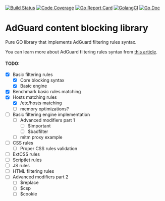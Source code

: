 [![Build Status](https://travis-ci.org/AdguardTeam/urlfilter.svg?branch=master)](https://travis-ci.org/AdguardTeam/urlfilter)
[![Code Coverage](https://img.shields.io/codecov/c/github/AdguardTeam/urlfilter/master.svg)](https://codecov.io/github/AdguardTeam/urlfilter?branch=master)
[![Go Report Card](https://goreportcard.com/badge/github.com/AdguardTeam/urlfilter)](https://goreportcard.com/report/AdguardTeam/urlfilter)
[![GolangCI](https://golangci.com/badges/github.com/AdguardTeam/urlfilter.svg)](https://golangci.com/r/github.com/AdguardTeam/urlfilter)
[![Go Doc](https://godoc.org/github.com/AdguardTeam/urlfilter?status.svg)](https://godoc.org/github.com/AdguardTeam/urlfilter)

# AdGuard content blocking library

Pure GO library that implements AdGuard filtering rules syntax.

You can learn more about AdGuard filtering rules syntax from [this article](https://kb.adguard.com/en/general/how-to-create-your-own-ad-filters).

#### TODO:

* [X] Basic filtering rules
    * [X] Core blocking syntax
    * [X] Basic engine
* [X] Benchmark basic rules matching
* [X] Hosts matching rules
    * [X] /etc/hosts matching
    * [ ] memory optimizations?
* [ ] Basic filtering engine implementation
    * [ ] Advanced modifiers part 1
        * [ ] $important
        * [ ] $badfilter
    * [ ] mitm proxy example
* [ ] CSS rules
    * [ ] Proper CSS rules validation
* [ ] ExtCSS rules
* [ ] Scriptlet rules
* [ ] JS rules
* [ ] HTML filtering rules
* [ ] Advanced modifiers part 2
    * [ ] $replace
    * [ ] $csp
    * [ ] $cookie